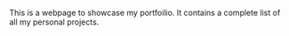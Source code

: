 This is a webpage to showcase my portfoilio.
It contains a complete list of all my personal projects.